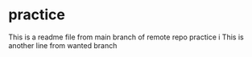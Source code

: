 # practice
This is a readme file from main branch of remote repo practice i
This is another line from wanted branch
